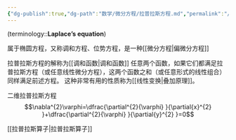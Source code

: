 ```yaml
---
{"dg-publish":true,"dg-path":"数学/微分方程/拉普拉斯方程.md","permalink":"/数学/微分方程/拉普拉斯方程/","dgPassFrontmatter":true,"noteIcon":"","created":"2024-05-21T15:20:28.252+08:00","updated":"2024-08-24T01:07:25.434+08:00"}
---
```


(terminology::**Laplace’s equation**)

属于椭圆方程，又称调和方程、位势方程，是一种[[微分方程\|偏微分方程]]

拉普拉斯方程的解称为[[调和函数\|调和函数]]
任意两个函数，如果它们都满足拉普拉斯方程（或任意线性微分方程），这两个函数之和（或任意形式的线性组合）同样满足前述方程。
这种非常有用的性质称为[[线性变换\|叠加原理]]。


二维拉普拉斯方程
$$\nabla^{2}\varphi=\dfrac{\partial^{2}{\varphi} }{\partial{x}^{2} }+\dfrac{\partial^{2}{\varphi} }{\partial{y}^{2} }=0$$ 

[[拉普拉斯算子\|拉普拉斯算子]]
